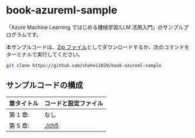 # book-azureml-sample

「Azure Machine Learning ではじめる機械学習/LLM 活用入門」のサンプルプログラムです。

<!-- TODO: 本の表示画像を追加 -->

本サンプルコードは、[Zip ファイル](https://github.com/shohei1029/book-azureml-sample/archive/refs/heads/main.zip)としてダウンロードするか、次のコマンドをターミナルで実行してください。

```bash
git clone https://github.com/shohei1029/book-azureml-sample
```

## サンプルコードの構成

| 章タイトル | コードと設定ファイル |
| ---------- | -------------------- |
| 第 1 章:   | なし                 |
| 第 5 章:   | [./ch5](./ch5)       |
